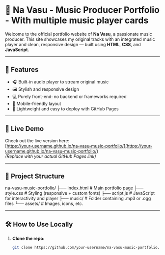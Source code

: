 # 🎵 Na Vasu - Music Producer Portfolio - With multiple music player cards

Welcome to the official portfolio website of **Na Vasu**, a passionate music producer. This site showcases my original tracks with an integrated music player and clean, responsive design — built using **HTML**, **CSS**, and **JavaScript**.

---

## 🚀 Features

- 🎧 Built-in audio player to stream original music
- 🖼️ Stylish and responsive design
- 💻 Purely front-end: no backend or frameworks required
- 📱 Mobile-friendly layout
- 📂 Lightweight and easy to deploy with GitHub Pages

---

## 🔗 Live Demo

Check out the live version here:  
[https://your-username.github.io/na-vasu-music-portfolio/](https://your-username.github.io/na-vasu-music-portfolio/)  
*(Replace with your actual GitHub Pages link)*

---

## 📁 Project Structure

na-vasu-music-portfolio/
├── index.html # Main portfolio page
├── style.css # Styling (responsive + custom fonts)
├── script.js # JavaScript for interactivity and player
├── music/ # Folder containing .mp3 or .ogg files
└── assets/ # Images, icons, etc.

---

## 🛠️ How to Use Locally

1. **Clone the repo:**
   ```bash
   git clone https://github.com/your-username/na-vasu-music-portfolio.git
